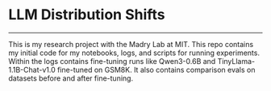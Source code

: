 # LLM Distribution Shifts
--- 

This is my research project with the Madry Lab at MIT. This repo contains my initial code for my notebooks, logs, and scripts for running experiments. Within the logs contains fine-tuning runs like Qwen3-0.6B and TinyLlama-1.1B-Chat-v1.0 fine-tuned on GSM8K. It also contains comparison evals on datasets before and after fine-tuning.  
